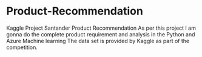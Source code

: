 # Product-Recommendation
Kaggle Project Santander Product Recommendation
As per this project I am gonna do the complete product requirement and analysis
 in the Python and Azure Machine learning
The data set is provided by Kaggle as part of the competition.
